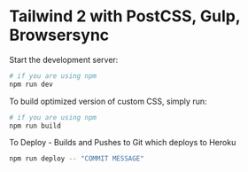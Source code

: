 # Tailwind 2 with PostCSS, Gulp, Browsersync

Start the development server:

```bash
# if you are using npm
npm run dev
```

To build optimized version of custom CSS, simply run:

```bash
# if you are using npm
npm run build
```

To Deploy - Builds and Pushes to Git which deploys to Heroku

```bash
npm run deploy -- "COMMIT MESSAGE"
```
